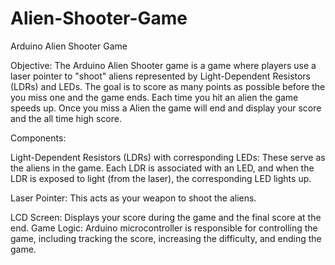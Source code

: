 # Alien-Shooter-Game

Arduino Alien Shooter Game

Objective:
The Arduino Alien Shooter game is a game where players use a laser pointer to "shoot" aliens represented by 
Light-Dependent Resistors (LDRs) and LEDs. The goal is to score as many points as possible before the you miss 
one and the game ends. Each time you hit an alien the game speeds up. Once you miss a Alien the game will end 
and display your score and the all time high score.

Components:

Light-Dependent Resistors (LDRs) with corresponding LEDs: These serve as the aliens in the game. Each LDR is associated with an LED,
and when the LDR is exposed to light (from the laser), the corresponding LED lights up.

Laser Pointer: This acts as your weapon to shoot the aliens.

LCD Screen: Displays your score during the game and the final score at the end.
Game Logic: Arduino microcontroller is responsible for controlling the game, including tracking the score, increasing the difficulty, and ending the game.
